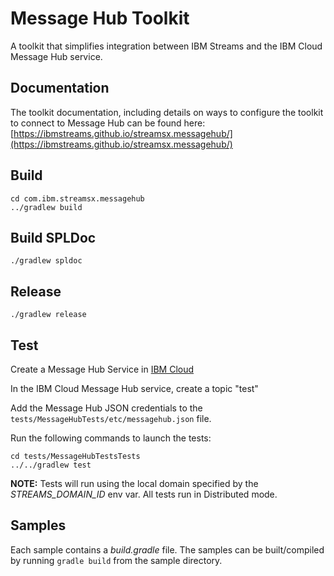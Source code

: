 # Message Hub Toolkit

A toolkit that simplifies integration between IBM Streams and the IBM Cloud Message Hub service. 


## Documentation

The toolkit documentation, including details on ways to configure
the toolkit to connect to Message Hub can be found here: [https://ibmstreams.github.io/streamsx.messagehub/](https://ibmstreams.github.io/streamsx.messagehub/)


## Build

```
cd com.ibm.streamsx.messagehub
../gradlew build
```

## Build SPLDoc
```
./gradlew spldoc
```

## Release
```
./gradlew release
```

## Test

Create a Message Hub Service in [IBM Cloud](https://console.bluemix.net)

In the IBM Cloud Message Hub service, create a topic "test"

Add the Message Hub JSON credentials to the `tests/MessageHubTests/etc/messagehub.json` file.

Run the following commands to launch the tests:

```
cd tests/MessageHubTestsTests
../../gradlew test
```

**NOTE:** Tests will run using the local domain specified by the *STREAMS_DOMAIN_ID* env var. All tests run in Distributed mode.


## Samples

Each sample contains a *build.gradle* file. The samples can be built/compiled by running `gradle build` from the sample directory.
